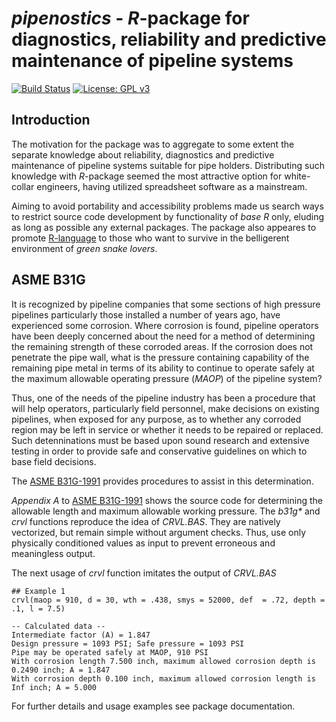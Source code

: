# _pipenostics_ - _R_-package for diagnostics, reliability and predictive maintenance of pipeline systems
[![Build Status](https://travis-ci.com/omega1x/pipenostics.svg?branch=master)](https://travis-ci.com/omega1x/pipenostics)
[![License: GPL v3](https://img.shields.io/badge/License-GPLv3-blue.svg)](https://www.gnu.org/licenses/gpl-3.0)

Introduction
----
The motivation for the package was to aggregate to some extent the separate knowledge about reliability, diagnostics
and predictive maintenance of pipeline systems suitable for pipe holders. Distributing such knowledge with _R_-package
seemed the most attractive option for white-collar engineers, having utilized spreadsheet software as a mainstream.

Aiming to avoid portability and accessibility problems made us search ways to restrict source code development by 
functionality of _base R_ only, eluding as long as possible any external packages. The package also appeares to 
promote [R-language](https://www.r-project.org/about.html) to those who want to survive in the belligerent environment of _green snake lovers_.

ASME B31G
----
It is recognized by pipeline companies that some sections of high pressure pipelines particularly those installed
a number of years ago, have experienced some corrosion. Where corrosion is found, pipeline operators have been deeply
concerned about the need for a method of determining the remaining strength of these corroded areas. If the corrosion
does not penetrate the pipe wall, what is the pressure containing capability of the remaining pipe metal in terms of its
ability to continue to operate safely at the maximum allowable operating pressure (_MAOP_) of the pipeline system?

Thus, one of the needs of the pipeline industry has been a procedure that will help operators, particularly field personnel,
make decisions on existing pipelines, when exposed for any purpose, as to whether any corroded region may be left in
service or whether it needs to be repaired or replaced. Such detenninations must be based upon sound research and extensive
testing in order to provide safe and conservative guidelines on which to base field decisions.

The [ASME B31G-1991](https://law.resource.org/pub/us/cfr/ibr/002/asme.b31g.1991.pdf) provides procedures to assist
in this determination.

_Appendix A_ to [ASME B31G-1991](https://law.resource.org/pub/us/cfr/ibr/002/asme.b31g.1991.pdf) shows the source code
for determining the allowable length and maximum allowable working pressure. 
The _b31g*_ and _crvl_ functions reproduce the idea of _CRVL.BAS_. They are natively vectorized, but 
remain simple without argument checks. Thus, use only physically
conditioned values as input to prevent erroneous and meaningless output.

The next usage of _crvl_ function imitates the output of _CRVL.BAS_
```
## Example 1
crvl(maop = 910, d = 30, wth = .438, smys = 52000, def  = .72, depth = .1, l = 7.5)

-- Calculated data --
Intermediate factor (A) = 1.847
Design pressure = 1093 PSI; Safe pressure = 1093 PSI
Pipe may be operated safely at MAOP, 910 PSI
With corrosion length 7.500 inch, maximum allowed corrosion depth is 0.2490 inch; A = 1.847
With corrosion depth 0.100 inch, maximum allowed corrosion length is Inf inch; A = 5.000
```
For further details and usage examples see package documentation.



